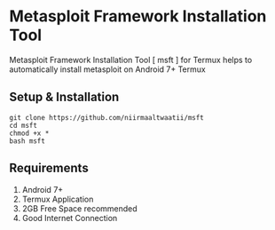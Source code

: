 # Metasploit Framework Installation Tool
Metasploit Framework Installation Tool [ msft ] for Termux helps to automatically install metasploit on Android 7+ Termux

## Setup & Installation
```
git clone https://github.com/niirmaaltwaatii/msft
cd msft
chmod +x *
bash msft
```

## Requirements
1) Android 7+
2) Termux Application
3) 2GB Free Space recommended
4) Good Internet Connection
